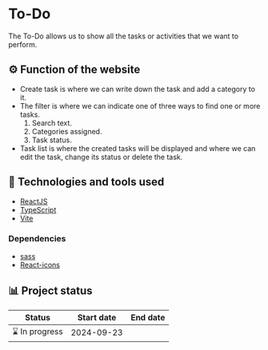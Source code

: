 # To-Do

The To-Do allows us to show all the tasks or activities that we want to perform.

## ⚙️ Function of the website

- Create task is where we can write down the task and add a category to it.
- The filter is where we can indicate one of three ways to find one or more tasks.
  1. Search text.
  2. Categories assigned.
  3. Task status.
- Task list is where the created tasks will be displayed and where we can edit the task, change its status or delete the task.

## 🚀 Technologies and tools used

- [ReactJS](https://es.react.dev/)
- [TypeScript](https://www.typescriptlang.org/)
- [Vite](https://vitejs.dev/)

### Dependencies

- [sass](https://sass-lang.com/)
- [React-icons](https://www.npmjs.com/package/react-icons)

## 📊 Project status

| Status         | Start date | End date |
| -------------- | ---------- | -------- |
| ⌛ In progress | 2024-09-23 |          |

<!-- ## 🌐 [Website]()

<img src="" alt="website" width="900px" /> -->
